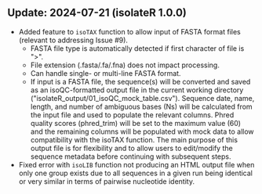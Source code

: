 ## Update: 2024-07-21 (isolateR 1.0.0)
- Added feature to <code>isoTAX</code> function to allow input of FASTA format files (relevant to addressing Issue #9). 
  - FASTA file type is automatically detected if first character of file is ">". 
  - File extension (.fasta/.fa/.fna) does not impact processing.
  - Can handle single- or multi-line FASTA format. 
  - If input is a FASTA file, the sequence(s) will be converted and saved as an isoQC-formatted output file in the current working directory ("isolateR_output/01_isoQC_mock_table.csv"). Sequence date, name, length, and number of ambiguous bases (Ns) will be calculated from the input file and used to populate the relevant columns. Phred quality scores (phred_trim) will be set to the maximum value (60) and the remaining columns will be populated with mock data to allow compatibility with the isoTAX function. The main purpose of this output file is for flexibility and to allow users to edit/modify the sequence metadata before continuing with subsequent steps.
- Fixed error with <code>isoLIB</code> function not producing an HTML output file when only one group exists due to all sequences in a given run being identical or very similar in terms of pairwise nucleotide identity.